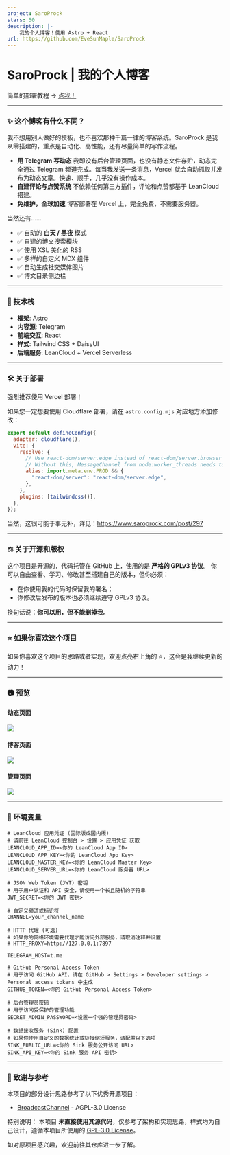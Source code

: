 ```yaml
---
project: SaroProck
stars: 50
description: |-
    我的个人博客！使用 Astro + React
url: https://github.com/EveSunMaple/SaroProck
---
```


# SaroProck | 我的个人博客

简单的部署教程 -> [点我！](https://saro.pub/build-saroprock)

---

### ✨ 这个博客有什么不同？

我不想用别人做好的模板，也不喜欢那种千篇一律的博客系统。SaroProck 是我从零搭建的，重点是自动化、高性能，还有尽量简单的写作流程。

- **用 Telegram 写动态**
  我即没有后台管理页面，也没有静态文件存贮，动态完全通过 Telegram 频道完成。每当我发送一条消息，Vercel 就会自动抓取并发布为动态文章。快速、顺手，几乎没有操作成本。
- **自建评论与点赞系统**
  不依赖任何第三方插件，评论和点赞都基于 LeanCloud 搭建。
- **免维护，全球加速**
  博客部署在 Vercel 上，完全免费，不需要服务器。

当然还有……

- ✅ 自动的 **白天 / 黑夜** 模式
- ✅ 自建的博文搜索模块
- ✅ 使用 XSL 美化的 RSS
- ✅ 多样的自定义 MDX 组件
- ✅ 自动生成社交媒体图片
- ✅ 博文目录侧边栏

---

### 🚀 技术栈

- **框架**: Astro
- **内容源**: Telegram
- **前端交互**: React
- **样式**: Tailwind CSS + DaisyUI
- **后端服务**: LeanCloud + Vercel Serverless

---

### 🛠️ 关于部署

强烈推荐使用 Vercel 部署！

如果您一定想要使用 Cloudflare 部署，请在 `astro.config.mjs` 对应地方添加修改：

```js
export default defineConfig({
  adapter: cloudflare(),
  vite: {
    resolve: {
      // Use react-dom/server.edge instead of react-dom/server.browser for React 19.
      // Without this, MessageChannel from node:worker_threads needs to be polyfilled.
      alias: import.meta.env.PROD && {
        "react-dom/server": "react-dom/server.edge",
      },
    },
    plugins: [tailwindcss()],
  },
});
```

当然，这很可能于事无补，详见：https://www.saroprock.com/post/297

---

### ⚖️ 关于开源和版权

这个项目是开源的，代码托管在 GitHub 上，使用的是 **严格的 GPLv3 协议**。
你可以自由查看、学习、修改甚至搭建自己的版本，但你必须：

- 在你使用我的代码时保留我的署名；
- 你修改后发布的版本也必须继续遵守 GPLv3 协议。

换句话说：**你可以用，但不能删掉我。**

---

### ⭐ 如果你喜欢这个项目

如果你喜欢这个项目的思路或者实现，欢迎点亮右上角的 ⭐，这会是我继续更新的动力！

---

### 📷 预览

#### 动态页面

![](/docs/img/post-page.webp)

#### 博客页面

![](/docs/img/blog-page.webp)

#### 管理页面

![](/docs/img/admin-page.webp)

---

### 🔧 环境变量

```dotenv
# LeanCloud 应用凭证 (国际版或国内版)
# 请前往 LeanCloud 控制台 > 设置 > 应用凭证 获取
LEANCLOUD_APP_ID=<你的 LeanCloud App ID>
LEANCLOUD_APP_KEY=<你的 LeanCloud App Key>
LEANCLOUD_MASTER_KEY=<你的 LeanCloud Master Key>
LEANCLOUD_SERVER_URL=<你的 LeanCloud 服务器 URL>

# JSON Web Token (JWT) 密钥
# 用于用户认证和 API 安全，请使用一个长且随机的字符串
JWT_SECRET=<你的 JWT 密钥>

# 自定义频道或标识符
CHANNEL=your_channel_name

# HTTP 代理 (可选)
# 如果你的网络环境需要代理才能访问外部服务，请取消注释并设置
# HTTP_PROXY=http://127.0.0.1:7897

TELEGRAM_HOST=t.me

# GitHub Personal Access Token
# 用于访问 GitHub API，请在 GitHub > Settings > Developer settings > Personal access tokens 中生成
GITHUB_TOKEN=<你的 GitHub Personal Access Token>

# 后台管理员密码
# 用于访问受保护的管理功能
SECRET_ADMIN_PASSWORD=<设置一个强的管理员密码>

# 数据接收服务 (Sink) 配置
# 如果你使用自定义的数据统计或链接缩短服务，请配置以下选项
SINK_PUBLIC_URL=<你的 Sink 服务公开访问 URL>
SINK_API_KEY=<你的 Sink 服务 API 密钥>
```

---

### 🎉 致谢与参考

本项目的部分设计思路参考了以下优秀开源项目：

- [BroadcastChannel](https://github.com/ccbikai/BroadcastChannel) - AGPL-3.0 License

特别说明：
本项目 **未直接使用其源代码**，仅参考了架构和实现思路，样式均为自己设计，遵循本项目所使用的 [GPL-3.0 License](./LICENSE)。

如对原项目感兴趣，欢迎前往其仓库进一步了解。

